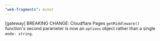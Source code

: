 ```yaml
---
"web-fragments": minor
---
```


[gateway] BREAKING CHANGE: Cloudflare Pages `getMiddleware()` function's second parameter is now an `options` object rather than a single `mode: string`.
